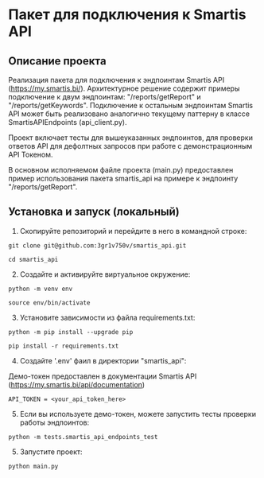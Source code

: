 # Пакет для подключения к Smartis API

## Описание проекта
Реализация пакета для подключения к эндпоинтам Smartis API (https://my.smartis.bi/). Архитектурное решение
содержит примеры подключение к двум эндпоинтам: "/reports/getReport" и 
"/reports/getKeywords". Подключение к остальным эндпоинтам Smartis API может
быть реализовано аналогично текущему паттерну в классе SmartisAPIEndpoints (api_client.py).

Проект включает тесты для вышеуказанных эндпоинтов, для проверки ответов API
для дефолтных запросов при работе с демонстрационным API Токеном.

В основном исполняемом файле проекта (main.py) предоставлен пример использования
пакета smartis_api на примере к эндпоинту "/reports/getReport".

## Установка и запуск (локальный)

1. Скопируйте репозиторий и перейдите в него в командной строке:

```
git clone git@github.com:3gr1v750v/smartis_api.git
```

```
cd smartis_api
```

2. Создайте и активируйте виртуальное окружение:

```
python -m venv env
```

```
source env/bin/activate
```

3. Установите зависимости из файла requirements.txt:

```
python -m pip install --upgrade pip
```

```
pip install -r requirements.txt
```

4. Создайте '.env' фаил в директории "smartis_api":

Демо-токен предоставлен в  документации Smartis API (https://my.smartis.bi/api/documentation)

```
API_TOKEN = <your_api_token_here>
```

5. Если вы используете демо-токен, можете запустить тесты проверки работы эндпоинтов:

```
python -m tests.smartis_api_endpoints_test
```

5. Запустите проект:

```
python main.py
```